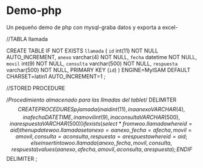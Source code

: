 Demo-php
========

Un pequeño demo de php con mysql-graba datos y exporta a excel-

//TABLA llamada

CREATE TABLE IF NOT EXISTS `llamada` (
  `id` int(11) NOT NULL AUTO_INCREMENT,
  `anexo` varchar(4) NOT NULL,
  `fecha` datetime NOT NULL,
  `movil` int(9) NOT NULL,
  `consulta` varchar(500) NOT NULL,
  `respuesta` varchar(500) NOT NULL,
  PRIMARY KEY (`id`)
) ENGINE=MyISAM DEFAULT CHARSET=latin1 AUTO_INCREMENT=1 ;


//STORED PROCEDURE

/*Procedimiento almacenado para las llmadas del tablet*/
DELIMITER $$
CREATE PROCEDURE Sp_llamada
(
in aid int(11),
in aanexo VARCHAR(4),
in afecha DATETIME,
in amovil int(9),
in aconsulta VARCHAR(500),
in arespuesta VARCHAR(500)
)
if exists(select * from woo.llamada where id=aid) then
	update woo.llamada
		set
			anexo=aanexo,
			fecha=afecha,
			movil=amovil,
			consulta=aconsulta,
			respuesta=arespuesta
			where id=aid;
else
	insert into woo.llamada(
		anexo,fecha,movil,consulta,respuesta)
		values(
				aanexo,
				afecha,
				amovil,
				aconsulta,
				arespuesta);
END IF $$
DELIMITER ;
